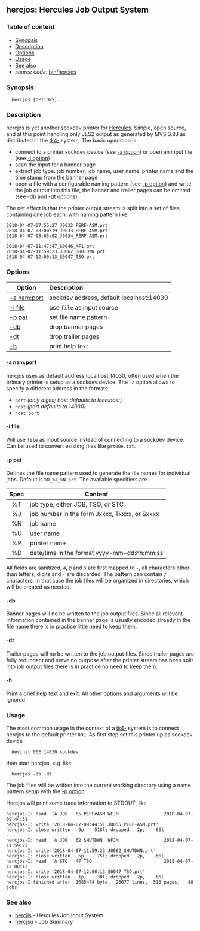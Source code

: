 ## hercjos: Hercules Job Output System 

### Table of content

- [Synopsis](#user-content-synopsis)
- [Description](#user-content-description)
- [Options](#user-content-options)
- [Usage](#user-content-usage)
- [See also](#user-content-also)
- _source code:_ [bin/hercjos](../bin/hercjos)

### <a id="synopsis">Synopsis</a>
```
  hercjos [OPTIONS]... 
```

### <a id="description">Description</a>
hercjos is yet another sockdev printer for
[Hercules](https://en.wikipedia.org/wiki/Hercules_(emulator)).
Simple, open source, and at this point handling only JES2 output
as generated by MVS 3.8J as distributed in the
[tk4-](http://wotho.ethz.ch/tk4-/) system.
The basic operation is
- connect to a printer sockdev device (see [-a option](#user-content-opt-a))
  or open an input file (see [-i option](#user-content-opt-i))
- scan the input for a banner page
- extract job type. job number, job name, user name, printer name and the
  time stamp from the banner page
- open a file with a configurable naming pattern (see
  [-p option](#user-content-opt-p)) and write the job output into this file,
  the banner and trailer pages can be omitted (see
  [-db](#user-content-opt-db) and [-dt](#user-content-opt-dt) options).

The net effect is that the printer output stream is split into a set
of files, containing one job each, with naming pattern like
```
2018-04-07-07:55:27_J0032_PERF-ASM.prt
2018-04-07-08:00:19_J0033_PERF-ASM.prt
2018-04-07-08:05:02_J0034_PERF-ASM.prt
...
2018-04-07-11:47:47_S0046_MF1.prt
2018-04-07-11:59:23_J0062_SHUTDWN.prt
2018-04-07-12:00:13_S0047_TSO.prt
```

### <a id="options">Options</a>

| Option | Description |
| ------ | :---------- |
| [-a nam:port](#user-content-opt-a) | sockdev address, default localhost:14030 |
| [-i file](#user-content-opt-i)     | use `file` as input source |
| [-p pat](#user-content-opt-p)      | set file name pattern |
| [-db](#user-content-opt-db)        | drop banner pages |
| [-dt](#user-content-opt-dt)        | drop trailer pages |
| [-h](#user-content-opt-h)          | print help text |

#### <a id="opt-a">-a nam:port</a>
hercjos uses as default address localhost:14030, often used when
the primary printer is setup as a sockdev device.
The `-a` option allows to specify a different address in the formats
- `port` _(only digits; host defaults to localhost)_
- `host` _(port defaults to 14030)_
- `host:port`

#### <a id="opt-i">-i file</a>
Will use `file` as input source instead of connecting to a sockdev
device. Can be used to convert existing files like `prt00e.txt`.

#### <a id="opt-p">-p pat</a>
Defines the file name pattern used to generate the file names for
individual jobs. Default is `%D_%J_%N.prt`. The available specifiers are

| Spec | Content |
| :--: | ------- |
| %T   | job type, either JOB, TSO, or STC |
| %J   | job number in the form Jxxxx, Txxxx, or Sxxxx |
| %N   | job name |
| %U   | user name |
| %P   | printer name |
| %D   | date/time in the format yyyy-mm-dd:hh:mm:ss |

All fields are sanitized, `#`, `@` and `$` are first mapped to `-`, all
characters other than letters, digits and `-` are discarded. The pattern
can contain `/` characters, in that case the job files will be organized
in directories, which will be created as needed.

#### <a id="opt-db">-db</a>
Banner pages will no be written to the job output files. Since all
relevant information contained in the banner page is usually encoded
already in the file name there is in practice little need to keep them.

#### <a id="opt-dt">-dt</a>
Trailer pages will no be written to the job output files. Since
trailer pages are fully redundant and serve no purpose after the
printer stream has been split into job output files there is in
practice no need to keep them.

#### <a id="opt-h">-h</a>
Print a brief help text and exit.
All other options and arguments will be ignored.

### <a id="usage">Usage</a>
The most common usage in the context of a
[tk4-](http://wotho.ethz.ch/tk4-/) system is to connect hercjos to the
default printer `00E`. As first step set this printer up as sockdev device
```
  devinit 00E 14030 sockdev
```
than start hercjos, e.g. like
```
  hercjos -db -dt
```
The job files will be written into the current working directory using
a name pattern setup with the [-p option](#user-content-opt-p).

Hercjos will print some trace information to STDOUT, like
```
hercjos-I: head  'A JOB   55 PERF#ASM WFJM                 2018-04-07-09:44:51'
hercjos-I: write '2018-04-07-09:44:51_J0055_PERF-ASM.prt'
hercjos-I: close written   9p,   518l; dropped   2p,    66l
...
hercjos-I: head  'A JOB   62 SHUTDWN  WFJM                 2018-04-07-11:59:23'
hercjos-I: write '2018-04-07-11:59:23_J0062_SHUTDWN.prt'
hercjos-I: close written   5p,    75l; dropped   2p,    66l
hercjos-I: head  'A STC   47 TSO                           2018-04-07-12:00:13'
hercjos-I: write '2018-04-07-12:00:13_S0047_TSO.prt'
hercjos-I: close written   1p,    30l; dropped   2p,    66l
hercjos-I finished after  1685474 byte,  23677 lines,  516 pages,   48 jobs
```

### <a id="also">See also</a>
- [hercjis](hercjis.md) - Hercules Job Input System 
- [hercjsu](hercjsu.md) - Job Summary 
